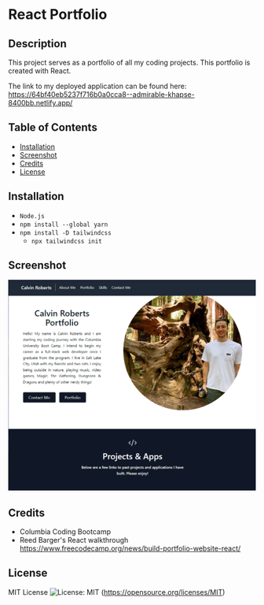 # React Portfolio

## Description

This project serves as a portfolio of all my coding projects. This portfolio is created with React.

The link to my deployed application can be found here: https://64bf40eb5237f716b0a0cca8--admirable-khapse-8400bb.netlify.app/

## Table of Contents

- [Installation](#installation)
- [Screenshot](#screenshot)
- [Credits](#credits)
- [License](#license)

## Installation

- `Node.js`
- `npm install --global yarn`
- `npm install -D tailwindcss`
  - `npx tailwindcss init`

## Screenshot
![React Portfolio](public/react-portoflio.PNG)

## Credits

- Columbia Coding Bootcamp
- Reed Barger's React walkthrough https://www.freecodecamp.org/news/build-portfolio-website-react/

## License

MIT License ![License: MIT](https://img.shields.io/badge/License-MIT-yellow.svg) (https://opensource.org/licenses/MIT)
